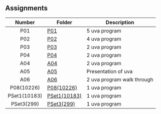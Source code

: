 ## Assignments

| Number | Folder | Description |
| :----: | ------ | ----------- |
| P01 | <a href="https://github.com/Kyrie-Ma/4883-Programming_Techniques-Ma/tree/master/Assignment/P01" > P01 | 5 uva program |
| P02 | <a href="https://github.com/Kyrie-Ma/4883-Programming_Techniques-Ma/tree/master/Assignment/P02" > P02 | 4 uva program |
| P03 | <a href="https://github.com/Kyrie-Ma/4883-Programming_Techniques-Ma/tree/master/Assignment/P03" > P03 | 2 uva program |
| P04 | <a href="https://github.com/Kyrie-Ma/4883-Programming_Techniques-Ma/tree/master/Assignment/P04" > P04 | 2 uva program |
| A04 | <a href="https://github.com/Kyrie-Ma/4883-Programming_Techniques-Ma/tree/master/Assignment/A04" > A04 | 2 uva program |
| A05 | <a href="https://github.com/Kyrie-Ma/4883-Programming_Techniques-Ma/tree/master/Assignment/A05" > A05 | Presentation of uva |
| A06 | <a href="https://github.com/Kyrie-Ma/4883-Programming_Techniques-Ma/tree/master/Assignment/A06" > A06 | 2 uva program walk through|
| P08(10226) | <a href="https://github.com/Kyrie-Ma/4883-Programming_Techniques-Ma/tree/master/Assignment/P08(10226)" > P08(10226) | 1 uva program |
| PSet1(10183) | <a href="https://github.com/Kyrie-Ma/4883-Programming_Techniques-Ma/tree/master/Assignment/PSet1(10183)" > PSet1(10183) | 1 uva program |
| PSet3(299) | <a href="https://github.com/Kyrie-Ma/4883-Programming_Techniques-Ma/tree/master/Assignment/PSet3(299)" > PSet3(299) | 1 uva program |
